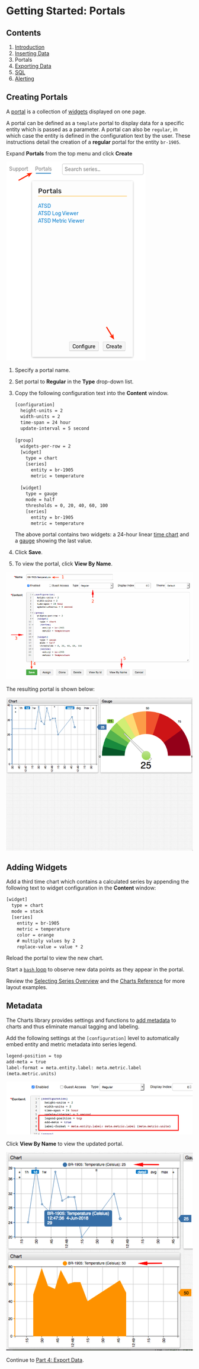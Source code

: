 # Getting Started: Portals

## Contents

1. [Introduction](./getting-started.md)
1. [Inserting Data](./getting-started-insert.md)
1. Portals
1. [Exporting Data](./getting-started-export.md)
1. [SQL](./getting-started-sql.md)
1. [Alerting](./getting-started-alert.md)

## Creating Portals

A [portal](../portals/README.md) is a collection of [widgets](https://axibase.com/products/axibase-time-series-database/visualization/widgets/) displayed on one page.

A portal can be defined as a `template` portal to display data for a specific entity which is passed as a parameter. A portal can also be `regular`, in which case the entity is defined in the configuration text by the user. These instructions detail the creation of a **regular** portal for the entity `br-1905`.

Expand **Portals** from the top menu and click **Create**

![](./resources/getting-started-portal_1.png)

1. Specify a portal name.

2. Set portal to **Regular** in the **Type** drop-down list.

3. Copy the following configuration text into the **Content** window.

    ```ls
    [configuration]
      height-units = 2
      width-units = 2
      time-span = 24 hour
      update-interval = 5 second

    [group]
      widgets-per-row = 2
      [widget]
        type = chart
        [series]
          entity = br-1905
          metric = temperature

      [widget]
        type = gauge
        mode = half
        thresholds = 0, 20, 40, 60, 100
        [series]
          entity = br-1905
          metric = temperature
    ```

    The above portal contains two widgets: a 24-hour linear [time chart](https://axibase.com/products/axibase-time-series-database/visualization/widgets/time-chart/) and a [gauge](https://axibase.com/products/axibase-time-series-database/visualization/widgets/gauge-chart/) showing the last value.

4. Click **Save**.

5. To view the portal, click **View By Name**.

![](./resources/portal-edit.png)

The resulting portal is shown below:

![](./resources/portal-view.png)

## Adding Widgets

Add a third time chart which contains a calculated series by appending the following text to widget configuration in the **Content** window:

```ls
[widget]
  type = chart
  mode = stack
  [series]
    entity = br-1905
    metric = temperature
    color = orange
    # multiply values by 2
    replace-value = value * 2
```

Reload the portal to view the new chart.

Start a [`bash` loop](./getting-started-insert.md#sending-values-continuously) to observe new data points as they appear in the portal.

Review the [Selecting Series Overview](../portals/selecting-series.md) and the [Charts Reference](https://axibase.com/products/axibase-time-series-database/visualization/) for more layout examples.

## Metadata

The Charts library provides settings and functions to [add metadata](https://axibase.com/products/axibase-time-series-database/visualization/widgets/metadata/) to charts and thus eliminate manual tagging and labeling.

Add the following settings at the `[configuration]` level to automatically embed entity and metric metadata into series legend.

```ls
legend-position = top
add-meta = true
label-format = meta.entity.label: meta.metric.label (meta.metric.units)
```

![](./resources/portal-meta-edit.png)

Click **View By Name** to view the updated portal.

![](./resources/portal-meta-view.png)

Continue to [Part 4: Export Data](getting-started-export.md).
